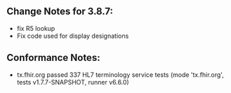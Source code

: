 ## Change Notes for 3.8.7:

* fix R5 lookup
* Fix code used for display designations

## Conformance Notes:

* tx.fhir.org passed 337 HL7 terminology service tests (mode 'tx.fhir.org', tests v1.7.7-SNAPSHOT, runner v6.6.0)
